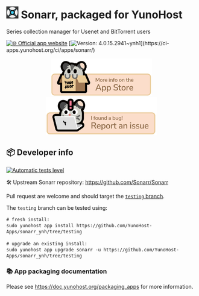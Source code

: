 <!--
N.B.: This README was automatically generated by <https://github.com/YunoHost/apps_tools/blob/main/readme_generator>
It shall NOT be edited by hand.
-->

<h1>
  <img src="https://raw.githubusercontent.com/YunoHost/apps/main/logos/sonarr.png" width="32px" alt="Logo of Sonarr">
  Sonarr, packaged for YunoHost
</h1>

Series collection manager for Usenet and BitTorrent users

[![🌐 Official app website](https://img.shields.io/badge/Official_app_website-darkgreen?style=for-the-badge)](https://sonarr.tv)
[![Version: 4.0.15.2941~ynh1](https://img.shields.io/badge/Version-4.0.15.2941~ynh1-rgba(0,150,0,1)?style=for-the-badge)](https://ci-apps.yunohost.org/ci/apps/sonarr/)

<div align="center">
<a href="https://apps.yunohost.org/app/sonarr"><img height="100px" src="https://github.com/YunoHost/yunohost-artwork/raw/refs/heads/main/badges/neopossum-badges/badge_more_info_on_the_appstore.svg"/></a>
<a href="https://github.com/YunoHost-Apps/sonarr_ynh/issues"><img height="100px" src="https://github.com/YunoHost/yunohost-artwork/raw/refs/heads/main/badges/neopossum-badges/badge_report_an_issue.svg"/></a>
</div>

## 📦 Developer info

[![Automatic tests level](https://apps.yunohost.org/badge/cilevel/sonarr)](https://ci-apps.yunohost.org/ci/apps/sonarr/)

🛠️ Upstream Sonarr repository: <https://github.com/Sonarr/Sonarr>

Pull request are welcome and should target the [`testing` branch](https://github.com/YunoHost-Apps/sonarr_ynh/tree/testing).

The `testing` branch can be tested using:
```
# fresh install:
sudo yunohost app install https://github.com/YunoHost-Apps/sonarr_ynh/tree/testing

# upgrade an existing install:
sudo yunohost app upgrade sonarr -u https://github.com/YunoHost-Apps/sonarr_ynh/tree/testing
```

### 📚 App packaging documentation

Please see <https://doc.yunohost.org/packaging_apps> for more information.